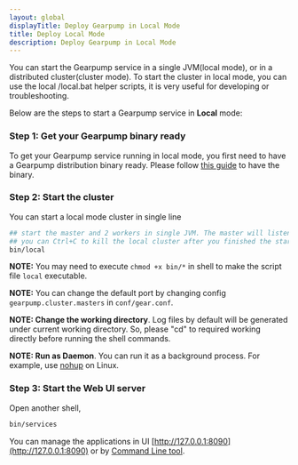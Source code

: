 ```yaml
---
layout: global
displayTitle: Deploy Gearpump in Local Mode
title: Deploy Local Mode
description: Deploy Gearpump in Local Mode
---
```


You can start the Gearpump service in a single JVM(local mode), or in a distributed cluster(cluster mode). To start the cluster in local mode, you can use the local /local.bat helper scripts, it is very useful for developing or troubleshooting.

Below are the steps to start a Gearpump service in **Local** mode:

### Step 1: Get your Gearpump binary ready
To get your Gearpump service running in local mode, you first need to have a Gearpump distribution binary ready.
Please follow [this guide](get-gearpump-distribution.html) to have the binary.  

### Step 2: Start the cluster
You can start a local mode cluster in single line

```bash
## start the master and 2 workers in single JVM. The master will listen on 3000
## you can Ctrl+C to kill the local cluster after you finished the startup tutorial.
bin/local
```

**NOTE:** You may need to execute `chmod +x bin/*` in shell to make the script file `local` executable.

**NOTE:** You can change the default port by changing config `gearpump.cluster.masters` in `conf/gear.conf`.

**NOTE: Change the working directory**. Log files by default will be generated under current working directory. So, please "cd" to required working directly before running the shell commands.

**NOTE: Run as Daemon**. You can run it as a background process. For example, use [nohup](http://linux.die.net/man/1/nohup) on Linux.

### Step 3: Start the Web UI server
Open another shell,

```bash
bin/services
```
You can manage the applications in UI [http://127.0.0.1:8090](http://127.0.0.1:8090) or by [Command Line tool](commandline.html).
